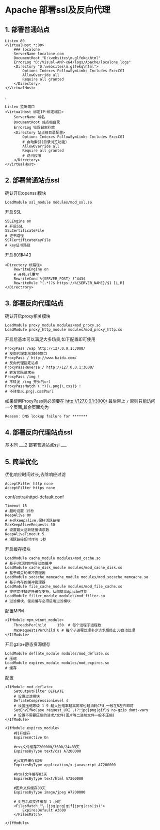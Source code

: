 # Apache 部署ssl及反向代理

## 1. 部署普通站点

	Listen 80
	<VirtualHost *:80>
	    ### localone
	    ServerName localone.com
	    DocumentRoot "D:\websites\m.glfekq\html"
	    ErrorLog "D:/Visual-AMP-x64/logs/Apache/localone.logs"
	    <Directory "D:\websites\m.glfekq\html">
	        Options Indexes FollowSymLinks Includes ExecCGI
	        AllowOverride all
	        Require all granted
	    </Directory>
	</VirtualHost>


.

	Listen 监听端口
	<VirtualHost 绑定IP:绑定端口>
	    ServerName 域名
	    DocumentRoot 站点根目录
	    ErrorLog 错误日志存放
	    <Directory 站点根目录配置>
	        Options Indexes FollowSymLinks Includes ExecCGI
			# 自动索引(目录浏览功能)
	        AllowOverride all
	        Require all granted
			# 访问权限
	    </Directory>
	</VirtualHost>

## 2. 部署普通站点ssl

确认开启openssl模块

	LoadModule ssl_module modules/mod_ssl.so

开启SSL

	SSLEngine on
	# 开启SSL
	SSLCertificateFile
	# 证书路径
	SSlCertificateKeyFile
	# key证书路径

开启80转443

	<Directory 根路径>
		RewriteEngine on
		# 开启url重写
		RewriteCond %{SERVER_POST} !^443$
		RewriteRule ^(.*)?$ https://%{SERVER_NAME}/$1 [L,R]
	</Directrory>
	
## 3. 部署反向代理站点

确认开启proxy相关模块

	LoadModule proxy_module modules/mod_proxy.so
	LoadModule proxy_http_module modules/mod_proxy_http.so

开启后基本可以满足大多场景,如下配置即可使用

	ProxyPass /wap http://127.0.0.1:3000/
	# 反向代理本地3000端口
	ProxyPass / http://www.baidu.com/
	# 反向代理指定站点
	ProxyPassReverse / http://127.0.0.1:3000/
	# 转发实际请求头
	ProxyPass /img !
	# 不转发 /img 开头的url
	ProxyPassMatch (.*)(\.png|\.css)$ !
	# 不转发以.png|.css的url

如果使用ProxyPass则必须要在 http://127.0.0.1:3000/ 最后带上 ``` / ``` 否则只能访问一个页面,其余页面均为

	Reason: DNS lookup failure for *******
	
## 4. 部署反向代理站点ssl

基本同 ___2 部署普通站点ssl ___

## 5. 简单优化

优化响应时间过长,去除响应过滤

	AcceptFilter http none
	AcceptFilter https none


conf/extra/httpd-default.conf

	Timeout 15
	# 超时设置 15秒
	KeepAlive On
	# 开启keepalive,保持活跃链接
	MaxKeepAliveRequests 50
	# 设置最大活跃链接请求数
	KeepAliveTimeout 5
	# 活跃链接超时时间 5秒

开启缓存模块

	LoadModule cache_module modules/mod_cache.so
	# 基于URI键的内容动态缓冲
	LoadModule cache_disk_module modules/mod_cache_disk.so
	# 基于磁盘的缓冲管理器
	LoadModule socache_memcache_module modules/mod_socache_memcache.so  
	# 基于内存的缓冲管理器
	LoadModule file_cache_module modules/mod_file_cache.so
	# 提供文件描述符缓存支持，从而提高Apache性能
	LoadModule filter_module modules/mod_filter.so 
	# 过滤模块，使用缓存必须启用过滤模块

配置MPM
	
	<IfModule mpm_winnt_module>
        ThreadsPerChild     150  # 每个进程子进程数
        MaxRequestsPerChild 0 # 每个子进程处理多少请求后终止,0自动处理
    </IfModule>

开启gzip+静态资源缓存

	LoadModule deflate_module modules/mod_deflate.so
	# 压缩
	LoadModule expires_module modules/mod_expires.so
	# 缓存

配置

	<IfModule mod_deflate>
		SetOutputFilter DEFLATE
		# 设置过滤模块
		DeflateCompressionLevel 4
		# 设置压缩等级 1-9 越大压缩率越高同样也越消耗CPU,一般在5左右即可
		SetEnvIfNoCase request_URI .(?:jpg|png|gif)$ no-gzip dont-vary
		# 设置不需要压缩的请求/文件(图片等二进制文件一般不压缩)
	</IfModule>

	<IfModule expires_module>
	    #打开缓存
	    ExpiresActive On 
	
	    #css文件缓存7200000/3600/24=83天
	    ExpiresByType text/css A7200000
	
	    #js文件缓存83天
	    ExpiresByType application/x-javascript A7200000
	
	    #html文件缓存83天
	    ExpiresByType text/html A7200000
	
	    #图片文件缓存83天
	    ExpiresByType image/jpeg A7200000

		# 对应后缀文件缓存 1 小时
		<FilesMatch "\.(jpg|png|gif|jprg|css|js)">
			ExpiresDefault A3600
		</FilesMatch>
	
	</IfModule>


